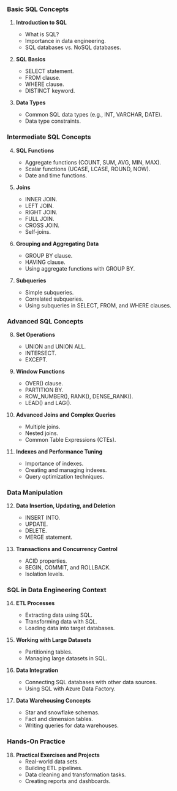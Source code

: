 ### Basic SQL Concepts
1. **Introduction to SQL**
   - What is SQL?
   - Importance in data engineering.
   - SQL databases vs. NoSQL databases.

2. **SQL Basics**
   - SELECT statement.
   - FROM clause.
   - WHERE clause.
   - DISTINCT keyword.

3. **Data Types**
   - Common SQL data types (e.g., INT, VARCHAR, DATE).
   - Data type constraints.

### Intermediate SQL Concepts
4. **SQL Functions**
   - Aggregate functions (COUNT, SUM, AVG, MIN, MAX).
   - Scalar functions (UCASE, LCASE, ROUND, NOW).
   - Date and time functions.

5. **Joins**
   - INNER JOIN.
   - LEFT JOIN.
   - RIGHT JOIN.
   - FULL JOIN.
   - CROSS JOIN.
   - Self-joins.

6. **Grouping and Aggregating Data**
   - GROUP BY clause.
   - HAVING clause.
   - Using aggregate functions with GROUP BY.

7. **Subqueries**
   - Simple subqueries.
   - Correlated subqueries.
   - Using subqueries in SELECT, FROM, and WHERE clauses.

### Advanced SQL Concepts
8. **Set Operations**
   - UNION and UNION ALL.
   - INTERSECT.
   - EXCEPT.

9. **Window Functions**
   - OVER() clause.
   - PARTITION BY.
   - ROW_NUMBER(), RANK(), DENSE_RANK().
   - LEAD() and LAG().

10. **Advanced Joins and Complex Queries**
    - Multiple joins.
    - Nested joins.
    - Common Table Expressions (CTEs).

11. **Indexes and Performance Tuning**
    - Importance of indexes.
    - Creating and managing indexes.
    - Query optimization techniques.

### Data Manipulation
12. **Data Insertion, Updating, and Deletion**
    - INSERT INTO.
    - UPDATE.
    - DELETE.
    - MERGE statement.

13. **Transactions and Concurrency Control**
    - ACID properties.
    - BEGIN, COMMIT, and ROLLBACK.
    - Isolation levels.

### SQL in Data Engineering Context
14. **ETL Processes**
    - Extracting data using SQL.
    - Transforming data with SQL.
    - Loading data into target databases.

15. **Working with Large Datasets**
    - Partitioning tables.
    - Managing large datasets in SQL.

16. **Data Integration**
    - Connecting SQL databases with other data sources.
    - Using SQL with Azure Data Factory.

17. **Data Warehousing Concepts**
    - Star and snowflake schemas.
    - Fact and dimension tables.
    - Writing queries for data warehouses.

### Hands-On Practice
18. **Practical Exercises and Projects**
    - Real-world data sets.
    - Building ETL pipelines.
    - Data cleaning and transformation tasks.
    - Creating reports and dashboards.

